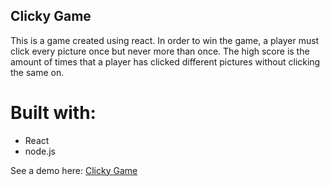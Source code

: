 ## Clicky Game

This is a game created using react. In order to win the game, a player must click every picture once but never more than once. The high score is the amount of times that a player has clicked different pictures without clicking the same on. 

# Built with: 
* React
* node.js

See a demo here: [Clicky Game](https://warm-everglades-28856.herokuapp.com/)

